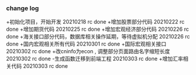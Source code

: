 ### change log
+初始化项目，开始开发 20210218 rc done
+增加股票部分代码 20210222 rc done
+增加期货代码 20210225  rc done
+增加宏观经济部分代码 20210226 rc done
+海关接口部分代码，数据库相关操作延期，等待虚拟机分配 20210226 rc done
+国内宏观相关所有代码 20210301 rc done
+国际宏观相关接口 20210302 rc done
+改cninfo为econ , 调整部分页面路由名字缩短长度 20210302 rc done
-生成函数迁移到前端工程 20210303 rc done
+增加汇率相关代码 20210303 rc done
